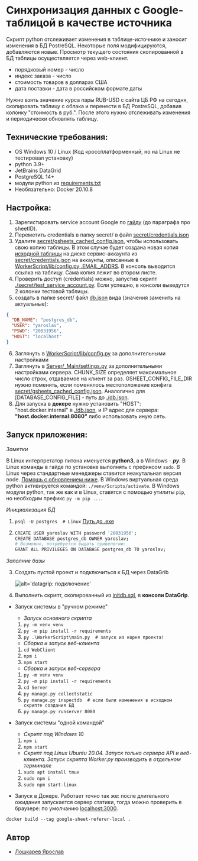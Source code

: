 # Синхронизация данных с Google-таблицой в качестве источника 

Скрипт python отслеживает изменения в таблице-источнике и заносит изменения в БД PostreSQL.
Некоторые поля модифицируются, добавляются новые.
Просмотр текущего состояния скопированной в БД таблицы осуществляется через web-клиент.

- порядковый номер - число
- индекс заказа - число
- стоимость товаров в долларах США
- дата поставки - дата в российском формате даты

Нужно взять значение курса пары RUB-USD с сайта ЦБ РФ на сегодня, скопировать таблицу с облака и перенести в БД PostreSQL, добавив колонку "стоимость в  руб.". После этого нужно отслеживать изменения и периодически обновлять таблицу.

## Технические требования:
- OS Windows 10 / Linux (Код кроссплатформенный, но на Linux не тестировал установку)
- python 3.9+
- JetBrains DataGrid
- PostgreSQL 14+
- модули python из [requirements.txt](./requirements.txt)
- Необязательно: Docker 20.10.8


## Настройка:
1. Зарегистировать service account Google по [гайду](https://habr.com/ru/post/483302/) (до параграфа про sheetID).
2. Переметить credentials в папку secret/ в файл [secret/credentials.json](./secret/credentials.json)
3. Удалите [secret/gsheets_cached_config.json](./secret/gsheets_cached_config.json), чтобы использовать свою копию таблицы. В этом случае будет создана новая копия [исходной таблицы](https://docs.google.com/spreadsheets/d/1LTejK-Oo7L1bFreBIIcEZnF1W1RCC1s_jos3EuIP0jI) на диске сервис-аккаунта из [secret/credentials.json](./secret/credentials.json) на аккаунты, описанные в [WorkerScript/lib/config.py .EMAIL_ADDRS](./WorkerScript/lib/config.py). В консоль выводится ссылка на таблицу. Сама копия лежит во втором листе.
4. Проверить доступ (credentials) можно, запустив скрипт [./secret/test_service_account.py](./secret/test_service_account.py).
Если успешно, в консоли выведутся 2 колонки тестовой таблицы.
5. создать в папке secret/ файл [db.json](./secret/db.json) вида (значения заменить на актуальные):
```json
{
  "DB_NAME": "postgres_db",
  "USER": "yaroslav",
  "PSWD": "20031956",
  "HOST": "localhost"
}
```

6. Заглянуть в [WorkerScript/lib/config.py](./script/lib/config.py) за дополнительными настройками
7. Заглянуть в [Server/_Main/settings.py](./Server/_Main//settings.py) за дополнительными настройками сервера. CHUNK_SIZE определяет максимальное число строк, отдаваемое на клиент за раз. GSHEET_CONFIG_FILE_DIR нужно поменять, если поменялось местоположение конфига [secret/gsheets_cached_config.json](./secret/gsheets_cached_config.json). Аналогично для [DATABASE_CONFIG_FILE] - путь до [./db.json](./secret/db.json).
8. Для запуска в **докере** нужно установить "HOST": "host.docker.internal" в [./db.json](./secret/db.json), и IP адрес для сервера: **"host.docker.internal:8080"** либо использовать иную сеть.


## Запуск приложения:
  *Заметки*

  В Linux интерпретатор питона именуется __python3__, а в Windows - *__py__*.
  В Linux команды в гайде по установке выполнять с префиксом ```sudo```.
  В Linux через стандартные менеджеры ставится неакутальная версия node. [Помощь с обновлением ниже](#tip-node).
  В Windows виртуальная среда python активируется командой: ```./venv/Scripts/activate```.
  В Windows модули python, так же как и в Linux, ставятся с помощью утилиты ```pip```, но необходим префикс ```py -m pip ...```.


  *Инициализация БД*

1. ```psql -U postgres  # Linux``` [Путь до .exe](#tip-psql)
2. ```bash
   CREATE USER yaroslav WITH password '20031956';
   CREATE DATABASE postgres_db OWNER yaroslav;
   # Возможно, потребуется выдать привелегии:
   GRANT ALL PRIVILEGES ON DATABASE postgres_db TO yaroslav;
   ```

  *Заполние базы*

3. Создать пустой проект и подключиться к БД через DataGrib

    ![alt='datagrip: подключение'](./readme_imgs/img.png)

4. Выполнить скрипт, скопированный из [initdb.sql](./db/initdb.sql), в **консоли DataGrip**.


+ Запуск системы в "ручном режиме"
    - *Запуск основного скрипта*
    1. ```py -m venv venv```
    2. ```py -m pip install -r requirements```
    3. ```py .\WorkerScript\main.py  # запуск из корня проекта!```


    - *Сборка и запуск веб-клиента*
    1. ```cd WebClient```
    2. ```npm i```
    3. ```npm start```


    - *Сборка и запуск веб-сервера*
    1. ```py -m venv venv```
    2. ```py -m pip install -r requirements```
    3. ```cd Server``` 
    4. ```py manage.py collectstatic``` 
    5. ```py manage.py inspectdb  # если были изменения в исходном скрипте создания БД``` 
    6. ```py manage.py runserver 8080``` 


+ Запуск системы "одной командой"

    - *Скрипт под Windows 10*
    1. ```npm i```
    2. ```npm start```

    - *Скрипт под Linux Ubuntu 20.04. Запуск только сервера API и веб-клиента. Запуск скрипта Worker.py производить в отдельном терминале*
    1. ```sudo apt install tmux```
    2. ```sudo npm i```
    3. ```sudo npm start-linux```


+ Запуск в Докере. Работает точно так же: после длительного ожидания запускается сервер статики, тогда можно проверить в браузере: по умолчанию [localhost:3000](http://localhost:3000). 

 ```docker build --tag google-sheet-referer-local .```
    
    

## Автор
- [Лошкарев Ярослав](https://github.com/94R1K)
